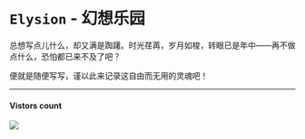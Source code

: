 # **`Elysion`** - 幻想乐园

总想写点儿什么，却又满是踟躇。时光荏苒，岁月如梭，转眼已是年中——再不做点什么，恐怕都已来不及了吧？

便就是随便写写，谨以此来记录这自由而无用的灵魂吧！

-------------
#### Vistors count
<img src="https://profile-counter.glitch.me/chuxiaonan/count.svg" />
